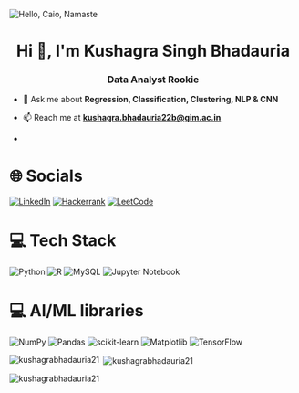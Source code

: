 ![Hello, Caio, Namaste](https://gim.ac.in/sites/default/files/styles/banner_desktop_2500_x_817/public/2021-07/campus-life-min_2.jpg?h=684e6553&itok=g_7pk9AE)
<h1 align="center">Hi 👋, I'm Kushagra Singh Bhadauria</h1>
<h3 align="center">Data Analyst Rookie</h3>

- 💬 Ask me about **Regression, Classification, Clustering, NLP & CNN**

- 📫 Reach me at **kushagra.bhadauria22b@gim.ac.in**

- 
# 🌐 Socials
[![LinkedIn](https://img.shields.io/badge/-LinkedIn-blue?style=for-the-badge&logo=linkedin&logoColor=white)](https://www.linkedin.com/in/kushagra-singh-bhadauria-b52252229)
[![Hackerrank](https://img.shields.io/badge/-Hackerrank-2EC866?style=for-the-badge&logo=HackerRank&logoColor=white)](https://www.hackerrank.com/ranvj8?hr_r=1)
[![LeetCode](https://img.shields.io/badge/LeetCode-000000?style=for-the-badge&logo=LeetCode&logoColor=#d16c06)](https://leetcode.com/kushagra4448/)

# 💻 Tech Stack
![Python](https://img.shields.io/badge/python-3670A0?style=plastic&logo=python&logoColor=ffdd54) ![R](https://img.shields.io/badge/r-%23276DC3.svg?style=plastic&logo=r&logoColor=white) ![MySQL](https://img.shields.io/badge/mysql-%2300f.svg?style=for-the-badge&logo=mysql&logoColor=white) ![Jupyter Notebook](https://img.shields.io/badge/jupyter-%23FA0F00.svg?style=for-the-badge&logo=jupyter&logoColor=white)

# 💻 AI/ML libraries
![NumPy](https://img.shields.io/badge/numpy-%23013243.svg?style=for-the-badge&logo=numpy&logoColor=white) ![Pandas](https://img.shields.io/badge/pandas-%23150458.svg?style=for-the-badge&logo=pandas&logoColor=white) ![scikit-learn](https://img.shields.io/badge/scikit--learn-%23F7931E.svg?style=for-the-badge&logo=scikit-learn&logoColor=white) ![Matplotlib](https://img.shields.io/badge/Matplotlib-%23ffffff.svg?style=for-the-badge&logo=Matplotlib&logoColor=black) ![TensorFlow](https://img.shields.io/badge/TensorFlow-%23FF6F00.svg?style=for-the-badge&logo=TensorFlow&logoColor=white)




<p><img align="left" src="https://github-readme-stats.vercel.app/api/top-langs?username=kushagrabhadauria21&show_icons=true&locale=en&layout=compact" alt="kushagrabhadauria21" /></p>

<p>&nbsp;<img align="center" src="https://github-readme-stats.vercel.app/api?username=kushagrabhadauria21&show_icons=true&locale=en" alt="kushagrabhadauria21" /></p>

<p><img align="center" src="https://github-readme-streak-stats.herokuapp.com/?user=kushagrabhadauria21&" alt="kushagrabhadauria21" /></p>


